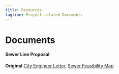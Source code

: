 ```yaml
---
title: Resources
tagline: Project-related Documents
---
```


# Documents
#### Sewer Line Proposal
**Original**
[City Engineer Letter](https://www.keepandshare.com/doc/8257235/city-engineer-letter-pdf-389k?da=y), [Sewer Feasibility Map](https://www.keepandshare.com/doc/8257236/sewer-feasibility-map-pdf-646k?da=y)